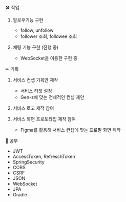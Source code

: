 🛠️ 작업

1. 팔로우기능 구현
    - follow, unfollow
    - follower 조회, followee 조회

2. 채팅 기능 구현 (진행 중)
    - WebSocket을 이용한 구현 중


✏ 기획

1. 서비스 컨셉 기획안 제작
    - 서비스 타겟 설정
    - Gen-z에 맞는 전체적인 컨셉 제안

2. 서비스 로고 제작 참여

3. 서비스 화면 프로토타입 제작 참여
    - Figma를 활용해 서비스 컨셉에 맞는 프로필 화면 제작


📘 공부

- JWT
- AccessToken, RefreschToken
- SpringSecurity
- CORS
- CSRF
- JSON
- WebSocket
- JPA
- Gradle